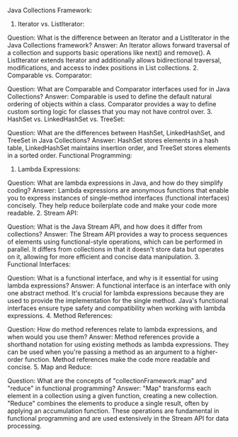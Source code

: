 Java Collections Framework:

1. Iterator vs. ListIterator:

Question: What is the difference between an Iterator and a ListIterator in the Java Collections framework?
Answer: An Iterator allows forward traversal of a collection and supports basic operations like next() and remove(). A ListIterator extends Iterator and additionally allows bidirectional traversal, modifications, and access to index positions in List collections.
2. Comparable vs. Comparator:

Question: What are Comparable and Comparator interfaces used for in Java Collections?
Answer: Comparable is used to define the default natural ordering of objects within a class. Comparator provides a way to define custom sorting logic for classes that you may not have control over.
3. HashSet vs. LinkedHashSet vs. TreeSet:

Question: What are the differences between HashSet, LinkedHashSet, and TreeSet in Java Collections?
Answer: HashSet stores elements in a hash table, LinkedHashSet maintains insertion order, and TreeSet stores elements in a sorted order.
Functional Programming:

1. Lambda Expressions:

Question: What are lambda expressions in Java, and how do they simplify coding?
Answer: Lambda expressions are anonymous functions that enable you to express instances of single-method interfaces (functional interfaces) concisely. They help reduce boilerplate code and make your code more readable.
2. Stream API:

Question: What is the Java Stream API, and how does it differ from collections?
Answer: The Stream API provides a way to process sequences of elements using functional-style operations, which can be performed in parallel. It differs from collections in that it doesn't store data but operates on it, allowing for more efficient and concise data manipulation.
3. Functional Interfaces:

Question: What is a functional interface, and why is it essential for using lambda expressions?
Answer: A functional interface is an interface with only one abstract method. It's crucial for lambda expressions because they are used to provide the implementation for the single method. Java's functional interfaces ensure type safety and compatibility when working with lambda expressions.
4. Method References:

Question: How do method references relate to lambda expressions, and when would you use them?
Answer: Method references provide a shorthand notation for using existing methods as lambda expressions. They can be used when you're passing a method as an argument to a higher-order function. Method references make the code more readable and concise.
5. Map and Reduce:

Question: What are the concepts of "collectionFramework.map" and "reduce" in functional programming?
Answer: "Map" transforms each element in a collection using a given function, creating a new collection. "Reduce" combines the elements to produce a single result, often by applying an accumulation function. These operations are fundamental in functional programming and are used extensively in the Stream API for data processing.